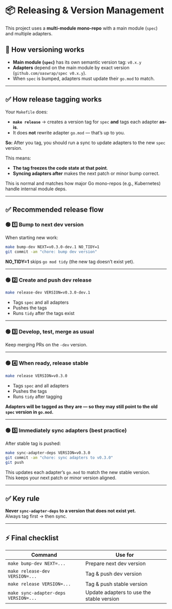 
# 📦 Releasing & Version Management

This project uses a **multi-module mono-repo** with a main module (`spec`) and multiple adapters.

## 🔑 How versioning works

- **Main module (`spec`)** has its own semantic version tag: `v0.x.y`  
- **Adapters** depend on the main module by exact version (`github.com/oaswrap/spec v0.x.y`).
- When `spec` is bumped, adapters must update their `go.mod` to match.

---

## ✅ How release tagging works

Your `Makefile` does:
- **`make release`** → creates a version tag for `spec` **and** tags each adapter **as-is**.
- It does **not** rewrite adapter `go.mod` — that’s up to you.

**So:** After you tag, you should run a sync to update adapters to the new `spec` version.

This means:
- **The tag freezes the code state at that point**.
- **Syncing adapters after** makes the next patch or minor bump correct.

This is normal and matches how major Go mono-repos (e.g., Kubernetes) handle internal module deps.

---

## ✅ Recommended release flow

### 🟢 1️⃣ Bump to next dev version

When starting new work:

```bash
make bump-dev NEXT=v0.3.0-dev.1 NO_TIDY=1
git commit -am "chore: bump dev version"
```

**NO_TIDY=1** skips `go mod tidy` (the new tag doesn’t exist yet).

---

### 🟢 2️⃣ Create and push dev release

```bash
make release-dev VERSION=v0.3.0-dev.1
```

- Tags `spec` and all adapters
- Pushes the tags
- Runs `tidy` after the tags exist

---

### 🟢 3️⃣ Develop, test, merge as usual

Keep merging PRs on the `-dev` version.

---

### 🟢 4️⃣ When ready, release stable

```bash
make release VERSION=v0.3.0
```

- Tags `spec` and all adapters
- Pushes the tags
- Runs `tidy` after tagging

**Adapters will be tagged as they are — so they may still point to the old `spec` version in `go.mod`.**

---

### 🟢 5️⃣ Immediately sync adapters (best practice)

After stable tag is pushed:

```bash
make sync-adapter-deps VERSION=v0.3.0
git commit -am "chore: sync adapters to v0.3.0"
git push
```

This updates each adapter’s `go.mod` to match the new stable version.  
This keeps your next patch or minor version aligned.

---

## ✅ Key rule

**Never `sync-adapter-deps` to a version that does not exist yet.**  
Always tag first → then sync.

---

## ⚡ Final checklist

| Command | Use for |
|----------------------------|-------------------------|
| `make bump-dev NEXT=...` | Prepare next dev version |
| `make release-dev VERSION=...` | Tag & push dev version |
| `make release VERSION=...` | Tag & push stable version |
| `make sync-adapter-deps VERSION=...` | Update adapters to use the stable version |